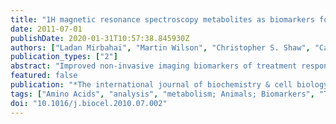 ```yaml
---
title: "1H magnetic resonance spectroscopy metabolites as biomarkers for cell cycle arrest and cell death in rat glioma cells."
date: 2011-07-01
publishDate: 2020-01-31T10:57:38.845930Z
authors: ["Ladan Mirbahai", "Martin Wilson", "Christopher S. Shaw", "Carmel McConville", "Roger D. G. Malcomson", "Julian L. Griffin", "Risto A. Kauppinen", "Andrew C. Peet"]
publication_types: ["2"]
abstract: "Improved non-invasive imaging biomarkers of treatment response contribute to optimising cancer management and metabolites detected by proton magnetic resonance spectroscopy ((1)H MRS) show promise in this area. Understanding (1)H MRS changes occurring in cells during cell stress and cell death in vitro should aid the selection of pertinent biomarkers for clinical use. BT4C glioma cells in culture were exposed to either 50 μM cis-dichlorodiammineplatinum II (cisplatin) or starvation by culture in phosphate buffered saline. High resolution magic angle spinning (1)H MRS was performed on cells using a Varian 600 MHz nanoprobe and metabolites were quantified by a time domain fitting method. Cell viability was assessed by trypan blue, H&E, 4',6-diamino-2-phenylindole (DAPI), DNA laddering and annexin V-FITC labelled flow cytometry; propidium iodide flow cytometry was used to assess the cell cycle phase. With cisplatin exposure, cells initially accumulated in the G1 stage of the cell cycle with low numbers of apoptotic and necrotic cells and this was associated with decreases in phosphocholine, succinate, alanine, taurine, glycine and glutamate and increases in lactate and glycerophosphocholine (GPC). Starvation, leading to necrotic cell death within 6-18 h, caused decreases in succinate, alanine, glycine, and glutamate and increases in GPC. Principal component analysis revealed two patterns of metabolite changes, one common to both types of cell stress and another specific for necrosis secondary to cell starvation. (1)H MRS reveals alterations in multiple metabolites during cell cycle arrest and cell death which may provide early biomarker profiles of treatment efficacy in vivo."
featured: false
publication: "*The international journal of biochemistry & cell biology*"
tags: ["Amino Acids", "analysis", "metabolism; Animals; Biomarkers", "Tumor", "analysis", "metabolism; Cell Death", "drug effects; Cell Line", "Tumor; Cisplatin", "therapeutic use; G1 Phase", "drug effects; Glioma", "metabolism", "therapy; Magnetic Resonance Spectroscopy", "methods; Phosphorylcholine", "analysis", "metabolism; Protons; Rats; Succinic Acid", "analysis", "metabolism"]
doi: "10.1016/j.biocel.2010.07.002"
---
```


